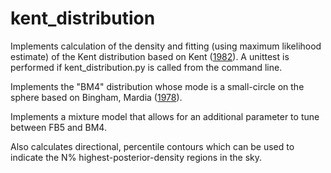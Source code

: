 kent_distribution
=================

Implements calculation of the density and fitting (using maximum likelihood estimate) of the Kent distribution based on Kent ([1982](https://doi.org/10.1111/j.2517-6161.1982.tb01189.x)).
A unittest is performed if kent_distribution.py is called from the command line.

Implements the "BM4" distribution whose mode is a small-circle on the sphere based on Bingham, Mardia ([1978](https://doi.org/10.1093/biomet/65.2.379)).

Implements a mixture model that allows for an additional parameter to tune between FB5 and BM4.

Also calculates directional, percentile contours which can be used to indicate the N% highest-posterior-density regions in the sky.
